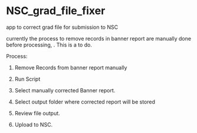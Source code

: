 # NSC_grad_file_fixer
app to correct grad file for submission to NSC

currently the process to remove records in banner report are manually done before processing, . This is a to do.

Process: 

1. Remove Records from banner report manually

2. Run Script

3. Select manually corrected Banner report.

4. Select output folder where corrected report will be stored

5. Review file output. 

6. Upload to NSC.
